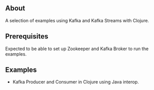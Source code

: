 ## About

A selection of examples using Kafka and Kafka Streams with Clojure. 

## Prerequisites
Expected to be able to set up Zookeeper and Kafka Broker to run the examples.

## Examples
* Kafka Producer and Consumer in Clojure using Java interop.
